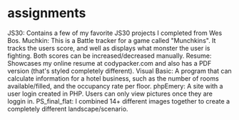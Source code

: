 # assignments
JS30: Contains a few of my favorite JS30 projects I completed from Wes Bos.
Muchkin: This is a Battle tracker for a game called "Munchkins". It tracks the users score, and well as displays what monster the user is fighting. Both scores can be increased/decreased manually.
Resume: Showcases my online resume at codypacker.com and also has a PDF version (that's styled completely different).
Visual Basic: A program that can calculate information for a hotel business, such as the number of rooms available/filled, and the occupancy rate per floor.
phpEmery: A site with a user login created in PHP. Users can only view pictures once they are loggin in.
PS_final_flat: I combined 14+ different images together to create a completely different landscape/scenario. 

